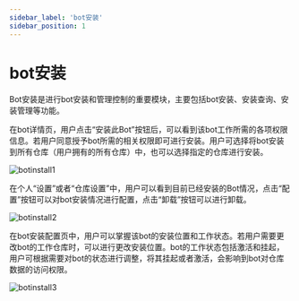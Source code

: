 ```yaml
---
sidebar_label: 'bot安装'
sidebar_position: 1    
---
```


# bot安装

Bot安装是进行bot安装和管理控制的重要模块，主要包括bot安装、安装查询、安装管理等功能。 

在bot详情页，用户点击“安装此Bot”按钮后，可以看到该bot工作所需的各项权限信息。若用户同意授予bot所需的相关权限即可进行安装。用户可选择将bot安装到所有仓库（用户拥有的所有仓库）中，也可以选择指定的仓库进行安装。

![botinstall1](/img/bot/botinstall1.png)

在个人“设置”或者“仓库设置”中，用户可以看到目前已经安装的Bot情况，点击“配置”按钮可以对bot安装情况进行配置，点击“卸载”按钮可以进行卸载。

![botinstall2](/img/bot/botinstall2.png)

在bot安装配置页中，用户可以掌握该bot的安装位置和工作状态。若用户需要更改bot的工作仓库时，可以进行更改安装位置。bot的工作状态包括激活和挂起，用户可根据需要对bot的状态进行调整，将其挂起或者激活，会影响到bot对仓库数据的访问权限。

![botinstall3](/img/bot/botinstall3.png)